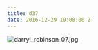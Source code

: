```yaml
---
title: d37
date: 2016-12-29 19:08:00 Z
---
```


![darryl_robinson_07.jpg](/uploads/darryl_robinson_07.jpg)